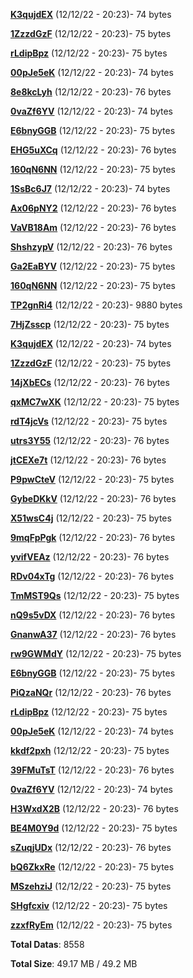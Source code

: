 [**K3qujdEX**](/data/K3qujdEX.txt) (12/12/22 - 20:23)- 74 bytes

[**1ZzzdGzF**](/data/1ZzzdGzF.txt) (12/12/22 - 20:23)- 75 bytes

[**rLdipBpz**](/data/rLdipBpz.txt) (12/12/22 - 20:23)- 75 bytes

[**00pJe5eK**](/data/00pJe5eK.txt) (12/12/22 - 20:23)- 74 bytes

[**8e8kcLyh**](/data/8e8kcLyh.txt) (12/12/22 - 20:23)- 76 bytes

[**0vaZf6YV**](/data/0vaZf6YV.txt) (12/12/22 - 20:23)- 74 bytes

[**E6bnyGGB**](/data/E6bnyGGB.txt) (12/12/22 - 20:23)- 75 bytes

[**EHG5uXCq**](/data/EHG5uXCq.txt) (12/12/22 - 20:23)- 76 bytes

[**160qN6NN**](/data/160qN6NN.txt) (12/12/22 - 20:23)- 75 bytes

[**1SsBc6J7**](/data/1SsBc6J7.txt) (12/12/22 - 20:23)- 74 bytes

[**Ax06pNY2**](/data/Ax06pNY2.txt) (12/12/22 - 20:23)- 76 bytes

[**VaVB18Am**](/data/VaVB18Am.txt) (12/12/22 - 20:23)- 76 bytes

[**ShshzypV**](/data/ShshzypV.txt) (12/12/22 - 20:23)- 76 bytes

[**Ga2EaBYV**](/data/Ga2EaBYV.txt) (12/12/22 - 20:23)- 75 bytes

[**160qN6NN**](/data/160qN6NN.txt) (12/12/22 - 20:23)- 75 bytes

[**TP2gnRi4**](/data/TP2gnRi4.txt) (12/12/22 - 20:23)- 9880 bytes

[**7HjZsscp**](/data/7HjZsscp.txt) (12/12/22 - 20:23)- 75 bytes

[**K3qujdEX**](/data/K3qujdEX.txt) (12/12/22 - 20:23)- 74 bytes

[**1ZzzdGzF**](/data/1ZzzdGzF.txt) (12/12/22 - 20:23)- 75 bytes

[**14jXbECs**](/data/14jXbECs.txt) (12/12/22 - 20:23)- 76 bytes

[**qxMC7wXK**](/data/qxMC7wXK.txt) (12/12/22 - 20:23)- 75 bytes

[**rdT4jcVs**](/data/rdT4jcVs.txt) (12/12/22 - 20:23)- 75 bytes

[**utrs3Y55**](/data/utrs3Y55.txt) (12/12/22 - 20:23)- 76 bytes

[**jtCEXe7t**](/data/jtCEXe7t.txt) (12/12/22 - 20:23)- 76 bytes

[**P9pwCteV**](/data/P9pwCteV.txt) (12/12/22 - 20:23)- 75 bytes

[**GybeDKkV**](/data/GybeDKkV.txt) (12/12/22 - 20:23)- 76 bytes

[**X51wsC4j**](/data/X51wsC4j.txt) (12/12/22 - 20:23)- 75 bytes

[**9mqFpPgk**](/data/9mqFpPgk.txt) (12/12/22 - 20:23)- 76 bytes

[**yvifVEAz**](/data/yvifVEAz.txt) (12/12/22 - 20:23)- 76 bytes

[**RDv04xTg**](/data/RDv04xTg.txt) (12/12/22 - 20:23)- 76 bytes

[**TmMST9Qs**](/data/TmMST9Qs.txt) (12/12/22 - 20:23)- 75 bytes

[**nQ9s5vDX**](/data/nQ9s5vDX.txt) (12/12/22 - 20:23)- 76 bytes

[**GnanwA37**](/data/GnanwA37.txt) (12/12/22 - 20:23)- 76 bytes

[**rw9GWMdY**](/data/rw9GWMdY.txt) (12/12/22 - 20:23)- 75 bytes

[**E6bnyGGB**](/data/E6bnyGGB.txt) (12/12/22 - 20:23)- 75 bytes

[**PiQzaNQr**](/data/PiQzaNQr.txt) (12/12/22 - 20:23)- 76 bytes

[**rLdipBpz**](/data/rLdipBpz.txt) (12/12/22 - 20:23)- 75 bytes

[**00pJe5eK**](/data/00pJe5eK.txt) (12/12/22 - 20:23)- 74 bytes

[**kkdf2pxh**](/data/kkdf2pxh.txt) (12/12/22 - 20:23)- 75 bytes

[**39FMuTsT**](/data/39FMuTsT.txt) (12/12/22 - 20:23)- 76 bytes

[**0vaZf6YV**](/data/0vaZf6YV.txt) (12/12/22 - 20:23)- 74 bytes

[**H3WxdX2B**](/data/H3WxdX2B.txt) (12/12/22 - 20:23)- 76 bytes

[**BE4M0Y9d**](/data/BE4M0Y9d.txt) (12/12/22 - 20:23)- 75 bytes

[**sZuqjUDx**](/data/sZuqjUDx.txt) (12/12/22 - 20:23)- 76 bytes

[**bQ6ZkxRe**](/data/bQ6ZkxRe.txt) (12/12/22 - 20:23)- 75 bytes

[**MSzehziJ**](/data/MSzehziJ.txt) (12/12/22 - 20:23)- 75 bytes

[**SHgfcxiv**](/data/SHgfcxiv.txt) (12/12/22 - 20:23)- 75 bytes

[**zzxfRyEm**](/data/zzxfRyEm.txt) (12/12/22 - 20:23)- 75 bytes

**Total Datas**: 8558

**Total Size**: 49.17 MB / 49.2 MB